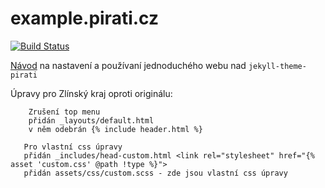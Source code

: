 # example.pirati.cz

[![Build Status](https://api.travis-ci.org/pirati-web/praha.pirati.cz.svg?branch=gh-pages)](https://travis-ci.org/pirati-web/praha.pirati.cz)

[Návod](https://github.com/pirati-web/jekyll-theme-pirati/blob/master/USAGE.md) na nastavení a používaní jednoduchého webu nad `jekyll-theme-pirati`

Úpravy pro Zlínský kraj oproti originálu:
``` 
    Zrušení top menu
    přidán _layouts/default.html 
    v něm odebrán {% include header.html %}
```
```
   Pro vlastní css úpravy
   přidán _includes/head-custom.html <link rel="stylesheet" href="{% asset 'custom.css' @path !type %}">
   přidán assets/css/custom.scss - zde jsou vlastní css úpravy
```    
